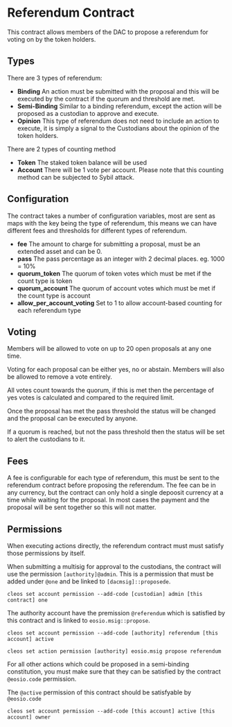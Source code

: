 # Referendum Contract

This contract allows members of the DAC to propose a referendum for voting on by the token holders.

## Types

There are 3 types of referendum:

- **Binding** An action must be submitted with the proposal and this will be executed by the contract if the quorum and threshold are met.
- **Semi-Binding** Similar to a binding referendum, except the action will be proposed as a custodian to approve and execute.
- **Opinion** This type of referendum does not need to include an action to execute, it is simply a signal to the Custodians about the opinion of the token holders.

There are 2 types of counting method

- **Token** The staked token balance will be used
- **Account** There will be 1 vote per account.  Please note that this counting method can be subjected to Sybil attack.

## Configuration

The contract takes a number of configuration variables, most are sent as maps with the key being the type of referendum, this means we can have different fees and thresholds for different types of referendum.

- **fee** The amount to charge for submitting a proposal, must be an extended asset and can be 0.
- **pass** The pass percentage as an integer with 2 decimal places.  eg. 1000 = 10%
- **quorum_token** The quorum of token votes which must be met if the count type is token
- **quorum_account** The quorum of account votes which must be met if the count type is account
- **allow_per_account_voting** Set to 1 to allow account-based counting for each referendum type

## Voting

Members will be allowed to vote on up to 20 open proposals at any one time.

Voting for each proposal can be either yes, no or abstain.  Members will also be allowed to remove a vote entirely.

All votes count towards the quorum, if this is met then the percentage of yes votes is calculated and compared to the required limit.

Once the proposal has met the pass threshold the status will be changed and the proposal can be executed by anyone.

If a quorum is reached, but not the pass threshold then the status will be set to alert the custodians to it.

## Fees

A fee is configurable for each type of referendum, this must be sent to the referendum contract before proposing the referendum.  The fee can be in any currency, but the contract can only hold a single depoosit currency at a time while waiting for the proposal.  In most cases the payment and the proposal will be sent together so this will not matter.

## Permissions

When executing actions directly, the referendum contract must must satisfy those permissions by itself.

When submitting a multisig for approval to the custodians, the contract will use the permission `[authority]@admin`.  This is a permission that must be added under `@one` and be linked to `[dacmsig]::proposede`.

`cleos set account permission --add-code [custodian] admin [this contract] one`

The authority account have the premission `@referendum` which is satisfied by this contract and is linked to `eosio.msig::propose`.

`cleos set account permission --add-code [authority] referendum [this account] active`

`cleos set action permission [authority] eosio.msig propose referendum`

For all other actions which could be proposed in a semi-binding constitution, you must make sure that they can be satisfied by the contract `@eosio.code` permission.

The `@active` permission of this contract should be satisfyable by `@eosio.code`

`cleos set account permission --add-code [this account] active [this account] owner`
